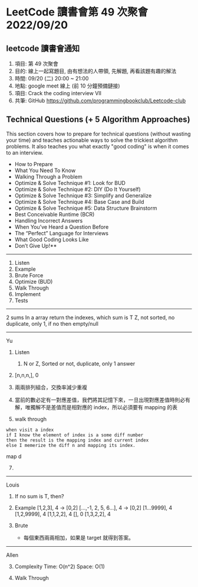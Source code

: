 # LeetCode 讀書會第 49 次聚會 2022/09/20

## leetcode 讀書會通知

1. 項目: 第 49 次聚會
2. 目的: 線上一起寫題目, 由有想法的人帶領, 先解題, 再看該題有趣的解法
3. 時間: 09/20 (二) 20:00 ~ 21:00
4. 地點: google meet 線上 (前 10 分鐘預備鏈接)
5. 項目: Crack the coding interview VII
6. 共筆: GitHub https://github.com/programmingbookclub/Leetcode-club


## **Technical Questions (+ 5 Algorithm Approaches)** 
This section covers how to prepare for technical questions (without wasting your time) and teaches actionable ways to solve the trickiest algorithm problems. It also teaches you what exactly "good coding" is when it comes to an interview.

* How to Prepare 
* What You Need To Know 
* Walking Through a Problem
* Optimize & Solve Technique #1: Look for BUD 
* Optimize & Solve Technique #2: DIY (Do It Yourself) 
* Optimize & Solve Technique #3: Simplify and Generalize 
* Optimize & Solve Technique #4: Base Case and Build 
* Optimize & Solve Technique #5: Data Structure Brainstorm 
* Best Conceivable Runtime (BCR)
* Handling Incorrect Answers
* When You’ve Heard a Question Before 
* The “Perfect” Language for Interviews 
* What Good Coding Looks Like
* Don’t Give Up!**  

---

1. Listen
2. Example
3. Brute Force
4. Optimize (BUD)
5. Walk Through
6. Implement
7. Tests

--- 

2 sums 
In a array return the indexes, which sum is T
Z, not sorted, no duplicate, only 1, if no then empty/null

---

Yu

1. Listen
    1. N or Z, Sorted or not, duplicate, only 1 answer

2. [n,n,n,], 0
3. 兩兩排列組合，交換率減少重複
4. 當前的數必定有一對應差值，我們將其記憶下來，一旦出現對應差值時則必有解，唯獨解不是差值而是相對應的 index，所以必須要有 mapping 的表


5. walk through
```
when visit a index 
if I know the element of index is a some diff number
then the result is the mapping index and current index
else I memerize the diff n and mapping its index.
```

map d

7. 

--- 

Louis

1. If no sum is T, then?
2. Example
[1,2,3], 4 -> [0,2]
[...,-1, 2, 5, 6...], 4 -> [0,2]
[1...9999], 4
[1,2,9999], 4
[1,1,2,2], 4
[], 0
[1,3,2,2], 4

3. Brute
    - 每個東西兩兩相加，如果是 target 就得到答案。

---

Allen

3. Complexity
Time: O(n^2)
Space: O(1)
 
5. Walk Through
    
